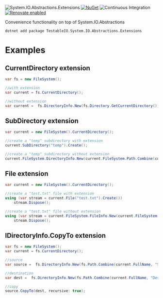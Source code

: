 ![System.IO.Abstractions.Extensions](https://socialify.git.ci/System-IO-Abstractions/System.IO.Abstractions.Extensions/image?description=1&font=Source%20Code%20Pro&forks=1&issues=1&pattern=Charlie%20Brown&pulls=1&stargazers=1&theme=Dark)
[![NuGet](https://img.shields.io/nuget/v/TestableIO.System.IO.Abstractions.Extensions.svg)](https://www.nuget.org/packages/TestableIO.System.IO.Abstractions.Extensions)
![Continuous Integration](https://github.com/TestableIO/System.IO.Abstractions.Extensions/workflows/Continuous%20Integration/badge.svg)
[![Renovate enabled](https://img.shields.io/badge/renovate-enabled-brightgreen.svg)](https://renovatebot.com/)
<!-- [![Codacy Badge](https://api.codacy.com/project/badge/Grade/2e777fa545c94767acccd6345b1ed9b7)](https://app.codacy.com/gh/TestableIO/System.IO.Abstractions.Extensions?utm_source=github.com&utm_medium=referral&utm_content=TestableIO/System.IO.Abstractions.Extensions&utm_campaign=Badge_Grade_Dashboard) -->
<!-- [![FOSSA Status](https://app.fossa.com/api/projects/git%2Bgithub.com%2FTestableIO%2FSystem.IO.Abstractions.Extensions.svg?type=shield)](https://app.fossa.com/projects/git%2Bgithub.com%2FTestableIO%2FSystem.IO.Abstractions.Extensions?ref=badge_shield) -->

Convenience functionality on top of System.IO.Abstractions

```shell
dotnet add package TestableIO.System.IO.Abstractions.Extensions
```

# Examples

## CurrentDirectory extension

```csharp
var fs = new FileSystem();

//with extension
var current = fs.CurrentDirectory();

//without extension
var current =  fs.DirectoryInfo.New(fs.Directory.GetCurrentDirectory());
```

## SubDirectory extension

```csharp
var current = new FileSystem().CurrentDirectory();

//create a "temp" subdirectory with extension
current.SubDirectory("temp").Create();

//create a "temp" subdirectory without extension
current.FileSystem.DirectoryInfo.New(current.FileSystem.Path.Combine(current.FullName, "temp")).Create();
```

## File extension

```csharp
var current = new FileSystem().CurrentDirectory();

//create a "test.txt" file with extension
using (var stream = current.File("test.txt").Create())
    stream.Dispose();

//create a "test.txt" file without extension
using (var stream = current.FileSystem.FileInfo.New(current.FileSystem.Path.Combine(current.FullName, "test.txt")).Create())
    stream.Dispose();
```

## IDirectoryInfo.CopyTo extension
```csharp
var fs = new FileSystem();
var current = fs.CurrentDirectory();

//source
var source =  fs.DirectoryInfo.New(fs.Path.Combine(current.FullName, "SourceDir"));

//destination
var dest =  fs.DirectoryInfo.New(fs.Path.Combine(current.FullName, "DestDir"));

//copy
source.CopyTo(dest, recursive: true);
```
